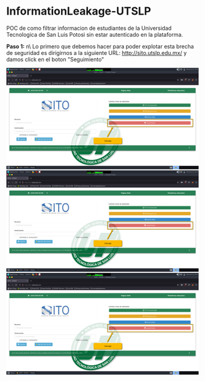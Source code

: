 # InformationLeakage-UTSLP
POC de como filtrar informacion de estudiantes de la Universidad Tecnologica de San Luis Potosi sin estar autenticado en la plataforma.

**Paso 1:**
n\ Lo primero que debemos hacer para poder explotar esta brecha de seguridad es dirigirnos a la siguiente URL: http://sito.utslp.edu.mx/ y damos click en el boton "Seguimiento"

<img src="https://github.com/GuilleX69/InformationLeakage-UTSLP/blob/main/images/Discover1.png">
<img src="https://github.com/GuilleX69/InformationLeakage-UTSLP/blob/main/images/Discover1.png">
<img src="https://github.com/GuilleX69/InformationLeakage-UTSLP/blob/main/images/Discover1.png">
